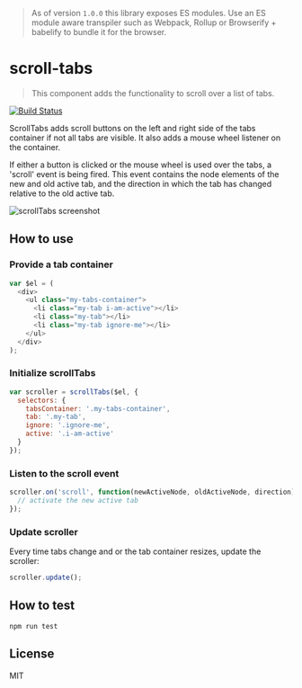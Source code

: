 > As of version `1.0.0` this library exposes ES modules. Use an ES module aware transpiler such as Webpack, Rollup or Browserify + babelify to bundle it for the browser.

# scroll-tabs

> This component adds the functionality to scroll over a list of tabs.

[![Build Status](https://travis-ci.org/bpmn-io/scroll-tabs.svg?branch=master)](https://travis-ci.org/bpmn-io/scroll-tabs)

ScrollTabs adds scroll buttons on the left and right side of the tabs container
if not all tabs are visible. It also adds a mouse wheel listener on the
container.

If either a button is clicked or the mouse wheel is used over the tabs,
a 'scroll' event is being fired. This event contains the node elements
of the new and old active tab, and the direction in which the tab has
changed relative to the old active tab.

![scrollTabs screenshot](https://raw.githubusercontent.com/bpmn-io/scroll-tabs/master/docs/screencast.gif "scrollTabs screenshot")

## How to use

### Provide a tab container

```javascript
var $el = (
  <div>
    <ul class="my-tabs-container">
      <li class="my-tab i-am-active"></li>
      <li class="my-tab"></li>
      <li class="my-tab ignore-me"></li>
    </ul>
  </div>
);
```

### Initialize scrollTabs

```javascript
var scroller = scrollTabs($el, {
  selectors: {
    tabsContainer: '.my-tabs-container',
    tab: '.my-tab',
    ignore: '.ignore-me',
    active: '.i-am-active'
  }
});
```

### Listen to the scroll event

```javascript
scroller.on('scroll', function(newActiveNode, oldActiveNode, direction) {
  // activate the new active tab
});
```

### Update scroller

Every time tabs change and or the tab container resizes, update the scroller:

```javascript
scroller.update();
```

## How to test

```
npm run test
```

## License

MIT